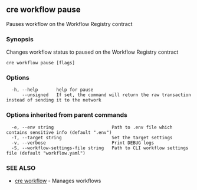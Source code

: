 ## cre workflow pause

Pauses workflow on the Workflow Registry contract

### Synopsis

Changes workflow status to paused on the Workflow Registry contract

```
cre workflow pause [flags]
```

### Options

```
  -h, --help       help for pause
      --unsigned   If set, the command will return the raw transaction instead of sending it to the network
```

### Options inherited from parent commands

```
  -e, --env string                      Path to .env file which contains sensitive info (default ".env")
  -T, --target string                   Set the target settings
  -v, --verbose                         Print DEBUG logs
  -S, --workflow-settings-file string   Path to CLI workflow settings file (default "workflow.yaml")
```

### SEE ALSO

* [cre workflow](cre_workflow.md)	 - Manages workflows

